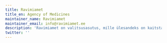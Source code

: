 ```yaml
---
title: Ravimiamet
title_en: Agency of Medicines
maintainer_name: Ravimiamet
maintainer_email: info@ravimiamet.ee
description: 'Ravimiamet on valitsusasutus, mille ülesandeks on kaitsta rahva tervist Eestis kasutatavate ravimite järelevalve kaudu. Ravimiamet osaleb ka loomade tervise kaitses, tehes järelevalvet veterinaarravimite üle. Ravimiamet on Sotsiaalministeeriumi haldusalas.'
twitter: ''
---
```


